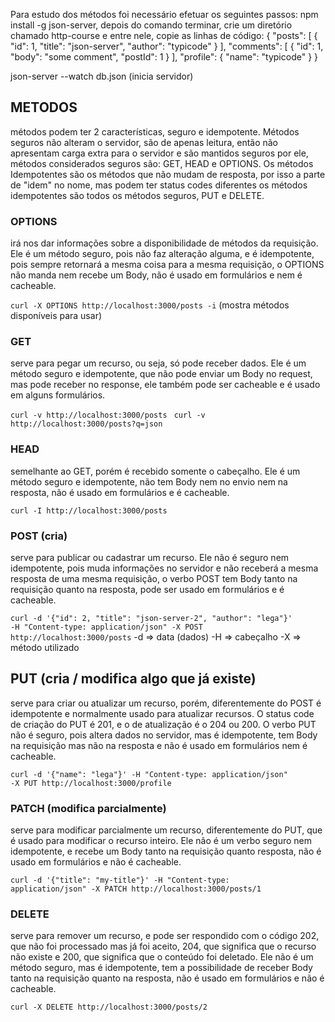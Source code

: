 Para estudo dos métodos foi necessário efetuar os seguintes passos:
npm install -g json-server, depois do comando terminar, crie um diretório chamado http-course e entre nele, copie as linhas de código:
{
  "posts": [
    { "id": 1, "title": "json-server", "author": "typicode" }
  ],
  "comments": [
    { "id": 1, "body": "some comment", "postId": 1 }
  ],
  "profile": { "name": "typicode" }
}

json-server --watch db.json     (inicia servidor)


## METODOS
métodos podem ter 2 características, seguro e idempotente. Métodos seguros não alteram o servidor, são de apenas leitura, então não apresentam carga extra para o servidor e são mantidos seguros por ele, métodos considerados seguros são: GET, HEAD e OPTIONS. Os métodos Idempotentes são os métodos que não mudam de resposta, por isso a parte de "idem" no nome, mas podem ter status codes diferentes os métodos idempotentes são todos os métodos seguros, PUT e DELETE.


### OPTIONS
irá nos dar informações sobre a disponibilidade de métodos da requisição. Ele é um método seguro, pois não faz alteração alguma, e é idempotente, pois sempre retornará a mesma coisa para a mesma requisição, o OPTIONS não manda nem recebe um Body, não é usado em formulários e nem é cacheable.

<code>curl -X OPTIONS http://localhost:3000/posts -i</code> (mostra métodos disponíveis para usar)


### GET
serve para pegar um recurso, ou seja, só pode receber dados. Ele é um método seguro e idempotente, que não pode enviar um Body no request, mas pode receber no response, ele também pode ser cacheable e é usado em alguns formulários.

<code>curl -v http://localhost:3000/posts </code>
<code>curl -v http://localhost:3000/posts\?q\=json </code>


### HEAD
semelhante ao GET, porém é recebido somente o cabeçalho. Ele é um método seguro e idempotente, não tem Body nem no envio nem na resposta, não é usado em formulários e é cacheable.

<code>curl -I http://localhost:3000/posts </code>



### POST (cria)
serve para publicar ou cadastrar um recurso. Ele não é seguro nem idempotente, pois muda informações no servidor e não receberá a mesma resposta de uma mesma requisição, o verbo POST tem Body tanto na requisição quanto na resposta, pode ser usado em formulários e é cacheable.

<code>curl -d '{"id": 2, "title": "json-server-2", "author": "lega"}' -H "Content-type: application/json" -X POST http://localhost:3000/posts</code>
-d => data (dados)
-H => cabeçalho
-X => método utilizado



## PUT (cria / modifica algo que já existe)
serve para criar ou atualizar um recurso, porém, diferentemente do POST é idempotente e normalmente usado para atualizar recursos. O status code de criação do PUT é 201, e o de atualização é o 204 ou 200. O verbo PUT não é seguro, pois altera dados no servidor, mas é idempotente, tem Body na requisição mas não na resposta e não é usado em formulários nem é cacheable.

<code>curl -d '{"name": "lega"}' -H "Content-type: application/json" -X PUT http://localhost:3000/profile</code>



### PATCH (modifica parcialmente)
serve para modificar parcialmente um recurso, diferentemente do PUT, que é usado para modificar o recurso inteiro. Ele não é um verbo seguro nem idempotente, e recebe um Body tanto na requisição quanto resposta, não é usado em formulários e não é cacheable.

<code>curl -d '{"title": "my-title"}' -H "Content-type: application/json" -X PATCH http://localhost:3000/posts/1</code>



### DELETE
serve para remover um recurso, e pode ser respondido com o código 202, que não foi processado mas já foi aceito, 204, que significa que o recurso não existe e 200, que significa que o conteúdo foi deletado. Ele não é um método seguro, mas é idempotente, tem a possibilidade de receber Body tanto na requisição quanto na resposta, não é usado em formulários e não é cacheable.

<code>curl -X DELETE http://localhost:3000/posts/2</code>